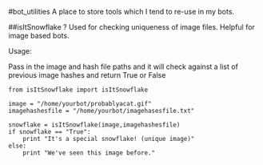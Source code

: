 #bot_utilities
A place to store tools which I tend to re-use in my bots.

##isItSnowflake  ?
Used for checking uniqueness of image files.  Helpful for image based bots.

Usage:

  Pass in the image and hash file paths and it will check against a list of previous image hashes and return True or False


```
from isItSnowflake import isItSnowflake

image = "/home/yourbot/probablyacat.gif"
imagehashesfile = "/home/yourbot/imagehasesfile.txt"

snowflake = isItSnowflake(image,imagehashesfile)
if snowflake == "True":
    print "It's a special snowflake! (unique image)"
else:
    print "We've seen this image before."
```
